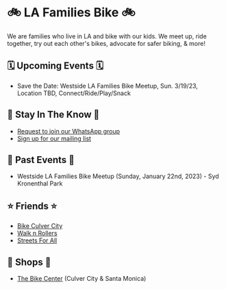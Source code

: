 # 🚲 LA Families Bike 🚲
We are families who live in LA and bike with our kids. We meet up, ride together, try out each other's bikes, advocate for safer biking, & more!

## 🗓️ Upcoming Events 🗓️
- Save the Date: Westside LA Families Bike Meetup, Sun. 3/19/23, Location TBD, Connect/Ride/Play/Snack

## 📣 Stay In The Know 📣
- [Request to join our WhatsApp group](https://forms.gle/QVBcPTtziCaEiN8N9)
- [Sign up for our mailing list](http://eepurl.com/iiW-iz)


## 🎉 Past Events 🎉
- Westside LA Families Bike Meetup (Sunday, January 22nd, 2023) - Syd Kronenthal Park

## ⭐️ Friends ⭐️
- [Bike Culver City](http://www.bikeculvercity.org/)
- [Walk n Rollers](https://walkmorebikemore.org/)
- [Streets For All](https://www.streetsforall.org/)

## 🔧 Shops 🔧
- [The Bike Center](https://thebikecenter.com/) (Culver City & Santa Monica)
